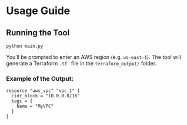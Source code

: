 # Usage Guide

## Running the Tool

```
python main.py
```

You’ll be prompted to enter an AWS region (e.g. `us-east-1`).
The tool will generate a Terraform `.tf ` file in the `terraform_output/` folder.

### Example of the Output:
```
resource "aws_vpc" "vpc_1" {
  cidr_block = "10.0.0.0/16"
  tags = {
    Name = "MyVPC"
  }
}
```
